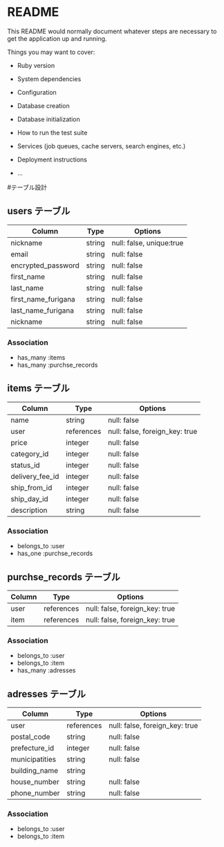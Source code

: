 # README

This README would normally document whatever steps are necessary to get the
application up and running.

Things you may want to cover:

* Ruby version

* System dependencies

* Configuration

* Database creation

* Database initialization

* How to run the test suite

* Services (job queues, cache servers, search engines, etc.)

* Deployment instructions

* ...

#テーブル設計

## users テーブル
| Column              | Type   | Options                  |
| ------------------- | ------ | ------------------------ |
| nickname            | string | null: false, unique:true |
| email               | string | null: false              |
| encrypted_password  | string | null: false              |
| first_name          | string | null: false              |
| last_name           | string | null: false              |
| first_name_furigana | string | null: false              |
| last_name_furigana  | string | null: false              |
| nickname            | string | null: false              |

### Association
- has_many :items
- has_many :purchse_records

## items テーブル
| Column              | Type       | Options                        |
| ------------------- | ---------- | ------------------------------ |
| name                | string     | null: false                    |
| user                | references | null: false, foreign_key: true |
| price               | integer    | null: false                    |
| category_id         | integer    | null: false                    |
| status_id           | integer    | null: false                    |
| delivery_fee_id     | integer    | null: false                    |
| ship_from_id        | integer    | null: false                    |
| ship_day_id         | integer    | null: false                    |
| description         | string     | null: false                    |

### Association
- belongs_to :user
- has_one :purchse_records

## purchse_records テーブル
| Column           | Type       | Options                        |
| ---------------- | ---------- | ------------------------------ |
| user             | references | null: false, foreign_key: true |
| item             | references | null: false, foreign_key: true |

### Association
- belongs_to :user
- belongs_to :item
- has_many :adresses

## adresses テーブル
| Column         | Type       | Options                        |
| -------------- | ---------- | ------------------------------ |
| user           | references | null: false, foreign_key: true |
| postal_code    | string     | null: false                    |  
| prefecture_id  | integer    | null: false                    |
| municipatities | string     | null: false                    |  
| building_name  | string     |                                |
| house_number   | string     | null: false                    |
| phone_number   | string     | null: false                    |

### Association
- belongs_to :user
- belongs_to :item